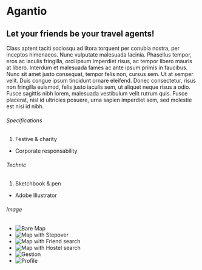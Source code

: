 # Agantio

## Let your friends be your travel agents!

Class aptent taciti sociosqu ad litora torquent per conubia nostra, per inceptos himenaeos. Nunc vulputate malesuada lacinia. Phasellus tempor, eros ac iaculis fringilla, orci ipsum imperdiet risus, ac tempor libero mauris at libero. Interdum et malesuada fames ac ante ipsum primis in faucibus. Nunc sit amet justo consequat, tempor felis non, cursus sem. Ut at semper velit. Duis congue ipsum tincidunt ornare eleifend. Donec consectetur, risus non fringilla euismod, felis justo iaculis sem, ut aliquet neque risus a odio. Fusce sagittis nibh lorem, malesuada vestibulum velit rutrum quis. Fusce placerat, nisl id ultricies posuere, urna sapien imperdiet sem, sed molestie est nisi id nibh.

###### Specifications

1. Festive & charity
- Corporate responsability

###### Technic

1. Sketchbook & pen
- Adobe Illustrator

###### Image

- ![Bare Map](media/images/agantio-carte-v12_a.jpg)
- ![Map with Stepover](media/images/agantio-carte-v12_c.jpg)
- ![Map with Friend search](media/images/agantio-carte-v12_e.jpg)
- ![Map with Hostel search](media/images/agantio-carte-v12_k.jpg)
- ![Gestion](media/images/agantio-gestion-v3_a.jpg)
- ![Profile](media/images/agantio-profile-v3_c.jpg)
